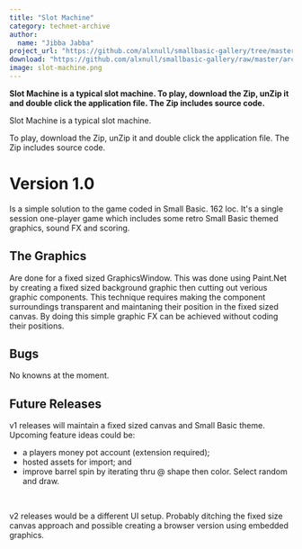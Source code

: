 ```yaml
---
title: "Slot Machine"
category: technet-archive
author:
  name: "Jibba Jabba"
project_url: "https://github.com/alxnull/smallbasic-gallery/tree/master/archive/Slot_Machine"
download: "https://github.com/alxnull/smallbasic-gallery/raw/master/archive/Slot_Machine/Slot Machine.zip"
image: slot-machine.png
---
```


<b>Slot Machine is a typical slot machine. To play, download the Zip, unZip it and double click the application file. The Zip includes source code. </b>

<DIV id=longDesc>
<P>Slot Machine is a typical slot machine.</P>
<P>To play, download the Zip, unZip it and double click the application file. The Zip includes source code.</P>
<P>
<H1>Version 1.0</H1>
<P>Is a simple solution to the game coded in Small Basic. 162 loc. It's a single session one-player game which includes some retro Small Basic themed graphics, sound FX and scoring.</P>
<H2>The Graphics</H2>
<P>Are done for a fixed sized GraphicsWindow. This was done using Paint.Net by creating a fixed sized background graphic then cutting out verious graphic components. This technique requires making the component surroundings transparent and maintaning their position in the fixed sized canvas. By doing this simple graphic FX can be achieved without coding their positions.</P>
<H2>Bugs</H2>
<P>No knowns at the moment.</P>
<H2>Future Releases</H2>
<P>v1 releases will maintain a fixed sized canvas and Small Basic theme. Upcoming feature ideas could be:</P>
<UL>
<LI>a players money pot account (extension required); 
<LI>hosted&nbsp;assets for import;&nbsp;and 
<LI>improve barrel spin by iterating thru @ shape then color. Select random and draw. </LI></UL>
<P>&nbsp;</P>
<P>v2 releases would be a different UI setup. Probably ditching the fixed size canvas approach and possible creating a browser version using embedded graphics.</P></DIV>

